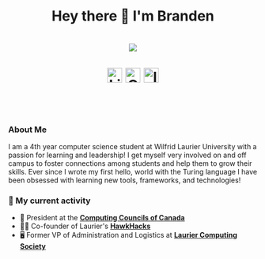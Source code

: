 <h1 align="center"> Hey there 👋 I'm Branden <h1>


<p align=center>
<img src="https://readme-typing-svg.herokuapp.com?color=%236FDA44&size=32&center=true&vCenter=true&width=600&height=50&lines=Welcome+to+my+page!;Computer+Science+Student;Not-for-Profit Leader;Back-End+Engineer;Freelancer" />
</p>

<p align="center">
      <a href="https://www.linkedin.com/in/brandenwheeler/" target="blank"><img align="center"
         src="https://img.shields.io/badge/linkedin-%231DA1F2.svg?style=for-the-badge&logo=linkedin&logoColor=white"
         alt="LinkedIn" height="30"/></a>
      <a href="mailto:branden.wheeler17@gmail.com" target="blank"><img align="center"
         src="https://img.shields.io/badge/gmail-EA4335.svg?style=for-the-badge&logo=gmail&logoColor=white"
         alt="GMail" height="30"/></a>
          <a href="https://instagram.com/azzar_budiyanto" target="blank"><img align="center"
         src="https://img.shields.io/badge/instagram-%23E4405F.svg?style=for-the-badge&logo=Instagram&logoColor=white"
         alt="Instagram" height="30"/></a>
</p>
</br>
<h3>About Me</h3>
I am a 4th year computer science student at Wilfrid Laurier University with a passion for learning and leadership! I get myself very involved on and off campus to foster connections among students and help them to grow their skills. Ever since I wrote my first hello, world with the Turing language I have been obsessed with learning new tools, frameworks, and technologies!

<h3>🌟 My current activity</h3>
<ul>
    <li>🍁 President at the <strong><a href="https://ccubed.dev">Computing Councils of Canada</a></strong></li>
    <li>👨‍💻 Co-founder of Laurier's <strong><a href="https://hawkhacks.ca">HawkHacks</a></strong></li>
    <li>🖥️ Former VP of Administration and Logistics at <strong><a href="https://lauriercs.ca">Laurier Computing Society</a></strong></li>
</ul>


<!--
**brandencmw/brandencmw** is a ✨ _special_ ✨ repository because its `README.md` (this file) appears on your GitHub profile.

Here are some ideas to get you started:

- 🔭 I’m currently working on ...
- 🌱 I’m currently learning ...
- 👯 I’m looking to collaborate on ...
- 🤔 I’m looking for help with ...
- 💬 Ask me about ...
- 📫 How to reach me: ...
- 😄 Pronouns: ...
- ⚡ Fun fact: ...
-->
